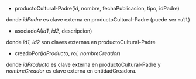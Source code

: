 
- productoCultural-Padre(_id_, nombre, fechaPublicacion, tipo, idPadre)

donde *idPadre* es clave externa en productoCultural-Padre (puede ser `null`)

- asociadoA(_id1_, _id2_, descripcion)

donde *id1*, *id2* son claves externas en productoCultural-Padre

- creadoPor(_idProducto_, _rol_, _nombreCreador_)

donde *idProducto* es clave externa en productoCultural-Padre y *nombreCreador* es clave externa en entidadCreadora.
